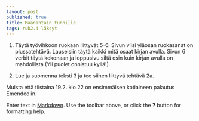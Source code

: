```yaml
---
layout: post
published: true
title: Maanantain tunnille
tags: rub2.4 läksyt
---
```

1. Täytä työvihkoon ruokaan liittyvät 5-6. Sivun viisi yläosan ruokasanat on plussatehtävä. Lauseisiin täytä kaikki mitä osaat kirjan avulla. Sivun 6 verbit täytä kokonaan ja loppusivu siltä osin kuin kirjan avulla on mahdollista (Yli puolet onnistuu kyllä!). 

2. Lue ja suomenna teksti 3 ja tee siihen liittyvä tehtävä 2a.

Muista että tiistaina 19.2. klo 22 on ensimmäisen kotiaineen palautus Emendediin.

Enter text in [Markdown](http://daringfireball.net/projects/markdown/). Use the toolbar above, or click the **?** button for formatting help.
